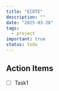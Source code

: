 ```yaml
---
title: "ECOTE"
description: ""
date: "2025-03-28"
tags:
  - project
important: true
status: todo
---
```


## Action Items

- [ ] Task1

